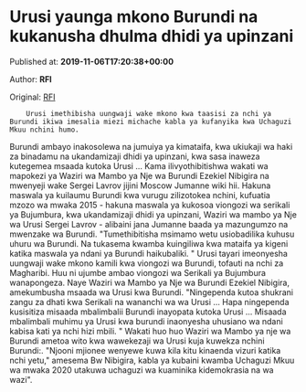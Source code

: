 
# Urusi yaunga mkono Burundi na kukanusha dhulma dhidi ya upinzani

Published at: **2019-11-06T17:20:38+00:00**

Author: **RFI**

Original: [RFI](http://sw.rfi.fr/eac/20191106-urusi-yaunga-mkono-burundi-na-kukanusha-dhulma-dhidi-ya-upinzani)


        Urusi imethibisha uungwaji wake mkono kwa taasisi za nchi ya Burundi ikiwa imesalia miezi michache kabla ya kufanyika kwa Uchaguzi Mkuu nchini humo.
      
Burundi ambayo inakosolewa na jumuiya ya kimataifa, kwa ukiukaji wa haki za binadamu na ukandamizaji dhidi ya upinzani, kwa sasa inaweza kutegemea msaada kutoka Urusi ... Kama ilivyothibitishwa wakati wa mapokezi ya Waziri wa Mambo ya Nje wa Burundi Ezekiel Nibigira na mwenyeji wake Sergei Lavrov jijini Moscow Jumanne wiki hii.
Hakuna maswala ya kuilaumu Burundi kwa vurugu zilizotokea nchini, kufuatia mzozo wa mwaka 2015 - hakuna maswala ya kukosoa viongozi wa serikali ya Bujumbura, kwa ukandamizaji dhidi ya upinzani, Waziri wa mambo ya Nje wa Urusi Sergei Lavrov - alibaini jana Jumanne baada ya mazungumzo na mwenzake wa Burundi.
"Tumethibitisha msimamo wetu usiobadilika kuhusu uhuru wa Burundi. Na tukasema kwamba kuingiliwa kwa mataifa ya kigeni katika maswala ya ndani ya Burundi haikubaliki. "
Urusi tayari imeonyesha uungwaji wake mkono kamili kwa viongozi wa Burundi, tofauti na nchi za Magharibi. Huu ni ujumbe ambao viongozi wa Serikali ya Bujumbura wanapongeza. Naye Waziri wa Mambo ya Nje wa Burundi Ezekiel Nibigira, amekumbusha msaada wa Urusi kwa Burundi.
"Ningependa kutoa shukrani zangu za dhati kwa Serikali na wananchi wa wa Urusi ... Hapa ningependa kusisitiza misaada mbalimbalii Burundi inayopata kutoka Urusi ... Misaada mbalimbali muhimu ya Urusi kwa burundi inaonyesha uhusiano wa ndani kabisa kati ya nchi hizi mbili. "
Wakati huo huo Waziri wa Mambo ya nje wa Burundi ametoa wito kwa wawekezaji wa Urusi kuja kuwekza nchini Burundi:.
"Njooni mjionee wenyewe kuwa kila kitu kinaenda vizuri katika nchi yetu," amesema Bw Nibigira, kabla ya kubaini kwamba Uchaguzi Mkuu wa mwaka 2020 utakuwa uchaguzi wa kuaminika kidemokrasia na wa wazi".

